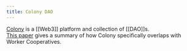 ```yaml
---
title: Colony DAO
---
```


[Colony](https://colony.io/) is a [[Web3]] platform and collection of [[DAO]]s.  
[This paper](https://papers.ssrn.com/sol3/papers.cfm?abstract_id=3356774) gives
a summary of how Colony specifically overlaps with Worker Cooperatives.
